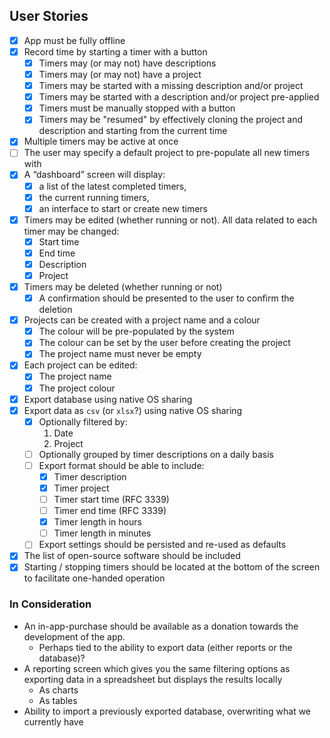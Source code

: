 <!--
 Copyright 2020 Kenton Hamaluik

 Licensed under the Apache License, Version 2.0 (the "License");
 you may not use this file except in compliance with the License.
 You may obtain a copy of the License at

     http://www.apache.org/licenses/LICENSE-2.0

 Unless required by applicable law or agreed to in writing, software
 distributed under the License is distributed on an "AS IS" BASIS,
 WITHOUT WARRANTIES OR CONDITIONS OF ANY KIND, either express or implied.
 See the License for the specific language governing permissions and
 limitations under the License.
-->

## User Stories

- [x] App must be fully offline
- [x] Record time by starting a timer with a button
    - [x] Timers may (or may not) have descriptions
    - [x] Timers may (or may not) have a project
    - [x] Timers may be started with a missing description and/or project
    - [x] Timers may be started with a description and/or project pre-applied
    - [x] Timers must be manually stopped with a button
    - [x] Timers may be "resumed" by effectively cloning the project and description and starting from the current time
- [x] Multiple timers may be active at once
- [ ] The user may specify a default project to pre-populate all new timers with
- [x] A “dashboard” screen will display:
    - [x] a list of the latest completed timers,
    - [x] the current running timers,
    - [x] an interface to start or create new timers
- [x] Timers may be edited (whether running or not). All data related to each timer may be changed:
    - [x] Start time
    - [x] End time
    - [x] Description
    - [x] Project
- [x] Timers may be deleted (whether running or not)
    - [x] A confirmation should be presented to the user to confirm the deletion
- [x] Projects can be created with a project name and a colour
    - [x] The colour will be pre-populated by the system
    - [x] The colour can be set by the user before creating the project
    - [x] The project name must never be empty
- [x] Each project can be edited:
    - [x] The project name
    - [x] The project colour
- [x] Export database using native OS sharing
- [x] Export data as `csv` (or `xlsx`?) using native OS sharing
    - [x] Optionally filtered by:
        1. Date
        2. Project
    - [ ] Optionally grouped by timer descriptions on a daily basis
    - [ ] Export format should be able to include:
        - [x] Timer description
        - [x] Timer project
        - [ ] Timer start time (RFC 3339)
        - [ ] Timer end time (RFC 3339)
        - [x] Timer length in hours
        - [ ] Timer length in minutes
    - [ ] Export settings should be persisted and re-used as defaults
- [x] The list of open-source software should be included
- [x] Starting / stopping timers should be located at the bottom of the screen to facilitate one-handed operation

### In Consideration

* An in-app-purchase should be available as a donation towards the development of the app.
    * Perhaps tied to the ability to export data (either reports or the database)?
* A reporting screen which gives you the same filtering options as exporting data in a spreadsheet but displays the results locally
    * As charts
    * As tables
* Ability to import a previously exported database, overwriting what we currently have